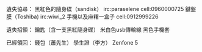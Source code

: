 遺失協尋：
黑紅色的隨身碟（sandisk） irc:paraselene cell:0960000725
鍵盤膜（Toshiba)          irc:wiwi_2
手機以及麻糬一盒子        cell:0912999226

遺失招領：
鑰匙（含一支黑紅隨身碟） 
米白色usb傳輸線
黑色手機套


已經領回：
錢包（蕭先生）
學生證（李方）
Zenfone 5
